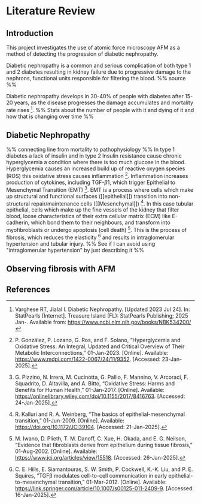 
# Literature Review

## Introduction

This project investigates the use of atomic force microscopy AFM as a method of detecting the progression of diabetic nephropathy.  

Diabetic nephropathy is a common and serious complication of both type 1 and 2 diabetes resulting in kidney failure due to progressive damage to the nephrons, functional units responsible for filtering the blood. %% source %%

Diabetic nephropathy develops in 30-40% of people with diabetes after 15-20 years, as the disease progresses the damage accumulates and mortality rate rises [^StatPearls].
%% Stats about the number of people with it and dying of it and how that is changing over time %%

## Diabetic Nephropathy

%% connecting line from mortality to pathophysiology %%
In type 1 diabetes a lack of insulin and in type 2 Insulin resistance cause chronic hyperglycemia a condition where there is too much glucose in the blood. Hyperglycemia causes an increased build up of reactive oxygen species (ROS) this oxidative stress causes inflammation [^Hyperglycemia&OidativeStress].
Inflammation increases production of cytokines, including TGF-$\beta1$, which trigger Epithelial to Mesenchymal Transition (EMT) [^OxidativeStress]. EMT is a process where cells which make up structural and functional surfaces ([[epithelial]]) transition into non-structural repair/maintenance cells ([[Mesenchymal]]) [^EMT]. In this case tubular epithelial, cells which make up the fine vessels of the kidney that filter blood, loose characteristics of their extra cellular matrix (ECM) like E-cadherin, which bond them to their neighbours, and transform into myofibroblasts or undergo apoptosis (cell death) [^TubularToMyofibroblasts]. This is the process of fibrosis, which reduces the elasticity [^TGFBinducesEMT] and results in intraglomerular hypertension and tubular injury. %% See if I can avoid using "intraglomerular hypertension" by just describing it %%

## Observing fibrosis with AFM 



## References

[^StatPearls]: Varghese RT, Jialal I. Diabetic Nephropathy. [Updated 2023 Jul 24]. In: StatPearls [Internet]. Treasure Island (FL): StatPearls Publishing; 2025 Jan-. Available from: https://www.ncbi.nlm.nih.gov/books/NBK534200/

[^Hyperglycemia&OidativeStress]: P. González, P. Lozano, G. Ros, and F. Solano, “Hyperglycemia and Oxidative Stress: An Integral, Updated and Critical Overview of Their Metabolic Interconnections,” 01-Jan-2023. [Online]. Available: https://www.mdpi.com/1422-0067/24/11/9352. [Accessed: 23-Jan-2025].

[^OxidativeStress]: G. Pizzino, N. Irrera, M. Cucinotta, G. Pallio, F. Mannino, V. Arcoraci, F. Squadrito, D. Altavilla, and A. Bitto, “Oxidative Stress: Harms and Benefits for Human Health,” 01-Jan-2017. [Online]. Available: https://onlinelibrary.wiley.com/doi/10.1155/2017/8416763. [Accessed: 24-Jan-2025].

[^EMT]: R. Kalluri and R. A. Weinberg, “The basics of epithelial-mesenchymal transition,” 01-Jun-2009. [Online]. Available: https://doi.org/10.1172/JCI39104. [Accessed: 21-Jan-2025].

[^TubularToMyofibroblasts]: M. Iwano, D. Plieth, T. M. Danoff, C. Xue, H. Okada, and E. G. Neilson, “Evidence that fibroblasts derive from epithelium during tissue fibrosis,” 01-Aug-2002. [Online]. Available: https://www.jci.org/articles/view/15518. [Accessed: 26-Jan-2025].

[^TGFBinducesEMT]: C. E. Hills, E. Siamantouras, S. W. Smith, P. Cockwell, K.-K. Liu, and P. E. Squires, “TGFβ modulates cell-to-cell communication in early epithelial-to-mesenchymal transition,” 01-Mar-2012. [Online]. Available: https://link.springer.com/article/10.1007/s00125-011-2409-9. [Accessed: 16-Jan-2025].